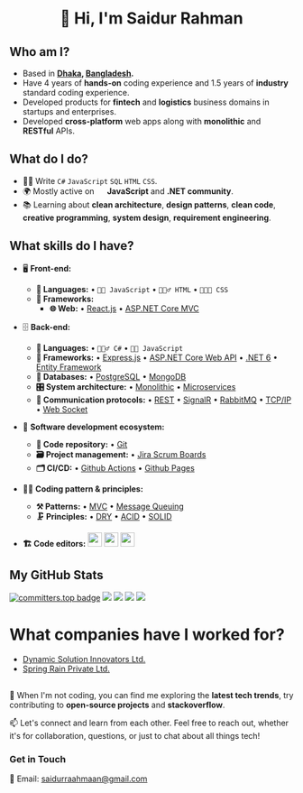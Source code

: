 <h1 align="center">👋 Hi, I'm Saidur Rahman</h1>

## Who am I?
- Based in **[Dhaka](https://en.wikipedia.org/wiki/Dhaka), [Bangladesh](https://en.wikipedia.org/wiki/Bangladesh).** 
- Have 4 years of **hands-on** coding experience and 1.5 years of **industry** standard coding experience.
- Developed products for **fintech** and **logistics** business domains in startups and enterprises.
- Developed  **cross-platform** web apps along with **monolithic** and **RESTful** APIs.

## What do I do?
- 👨‍💻 Write `C#` `JavaScript` `SQL`  `HTML` `CSS`.
- 🌍 Mostly active on <a href="https://www.linkedin.com/in/saidur-raahmaan"><img src="https://cdn-icons-png.flaticon.com/512/174/174857.png" height=15></a> <!--[LinkedIn](https://www.linkedin.com/in/saidur-raahmaan)--> **JavaScript** and **.NET community**.
- 📚 Learning about **clean architecture**, **design patterns**, **clean code**, **creative programming**, **system design**, **requirement engineering**.


## What skills do I have?
- 🖥 **Front-end:** 
  - **📜 Languages:** • `👨‍🔧 JavaScript` • `🧚🏻‍♂️ HTML` • `👨🏻‍🎨 CSS`
  - **🔬 Frameworks:**  
    - **🌐 Web:**  • [React.js](https://react.dev/)  • [ASP.NET Core MVC](https://dotnet.microsoft.com/en-us/learn/aspnet) 

- 🗄️ **Back-end:**
  - **📜 Languages:** • `🧙🏻‍♂️ C#` • `👨‍🔧 JavaScript`
  - **🔭 Frameworks:** • [Express.js](https://expressjs.com/)  • [ASP.NET Core Web API](https://dotnet.microsoft.com/en-us/apps/aspnet/apis) • [.NET 6](https://dotnet.microsoft.com/en-us/download/dotnet/6.0) • [Entity Framework](https://docs.microsoft.com/en-us/ef/)
  - **💾 Databases:** • [PostgreSQL](https://www.postgresql.org/) • [MongoDB](https://www.mongodb.com/) 
  - **🎛 System architecture:** • [Monolithic](https://microservices.io/patterns/monolithic.html) • [Microservices](https://microservices.io/patterns/microservices.html)
  - **🔌 Communication protocols:** • [REST](https://docs.microsoft.com/en-us/azure/architecture/best-practices/api-design) • [SignalR](https://dotnet.microsoft.com/en-us/apps/aspnet/signalr) • [RabbitMQ](https://www.rabbitmq.com/) • [TCP/IP](https://www.techtarget.com/searchnetworking/definition/TCP-IP) • [Web Socket](https://developer.mozilla.org/en-US/docs/Web/API/WebSockets_API)
- 🎡 **Software development ecosystem:**
  - **📁 Code repository:** • [Git](https://git-scm.com/) 
  - **🗃 Project management:** • [Jira Scrum Boards](https://www.atlassian.com/software/jira/features/scrum-boards) 
  - **🗂 CI/CD:** • [Github Actions](https://github.com/features/actions) • [Github Pages](https://pages.github.com/)
- 🧙‍♂️ **Coding pattern & principles:**
  - **⚒ Patterns:**  • [MVC](https://en.wikipedia.org/wiki/Model%E2%80%93view%E2%80%93controller) • [Message Queuing](https://www.cloudamqp.com/blog/what-is-message-queuing.html)
  - **🗜 Principles:** • [DRY](https://en.wikipedia.org/wiki/Don%27t_repeat_yourself#:~:text=%22Don%27t%20repeat%20yourself%22,data%20normalization%20to%20avoid%20redundancy.) • [ACID](https://en.wikipedia.org/wiki/ACID) • [SOLID](https://www.digitalocean.com/community/conceptual_articles/s-o-l-i-d-the-first-five-principles-of-object-oriented-design)

- **🏗️ Code editors:**
<a href="https://visualstudio.microsoft.com/"><img src="https://1000logos.net/wp-content/uploads/2020/08/Visual-Studio-Logo.png" height=25></a> <a href="https://code.visualstudio.com/"><img src="https://seeklogo.com/images/V/visual-studio-code-logo-449D71944F-seeklogo.com.png" height=25></a> <a href="https://notepad-plus-plus.org/"><img src="https://notepad-plus-plus.org/images/logo.svg" height=25></a>


## My GitHub Stats
[![committers.top badge](https://user-badge.committers.top/bangladesh_public/saidurraahmaan.svg)](https://user-badge.committers.top/bangladesh_public/saidurraahmaan)
![](https://github-readme-streak-stats.herokuapp.com/?user=saidurraahmaan&theme=swift&hide_border=true)
![](https://github-readme-stats.vercel.app/api?username=saidurraahmaan&show_icons=true&theme=swift&hide_border=true)
![](https://github-readme-stats.vercel.app/api/top-langs/?username=saidurraahmaan&layout=compact&show_icons=true&theme=swift&hide_border=true)
![](https://github-profile-trophy.vercel.app/?username=saidurraahmaan&count_private=true&show_icons=true&theme=swift&no-frame=false&no-bg=false)

# What companies have I worked for?
- [Dynamic Solution Innovators Ltd.](https://www.dsinnovators.com/)
- [Spring Rain Private Ltd.](https://springrain.io/)

##
🚀 When I'm not coding, you can find me exploring the **latest tech trends**, try contributing to **open-source projects** and **stackoverflow**. 

📫 Let's connect and learn from each other. Feel free to reach out, whether it's for collaboration, questions, or just to chat about all things tech!

### Get in Touch

📧 Email: saidurraahmaan@gmail.com
